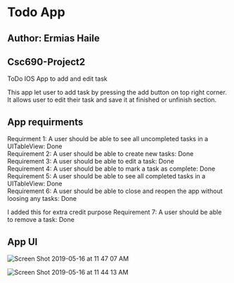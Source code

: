 
# Todo App

## Author: Ermias Haile 

## Csc690-Project2
ToDo IOS App to add and edit task 

 This app let user to add task by pressing the add button on top right corner. It allows user to edit their task and save it     at finished or unfinish section. 

## App requirments

Requirment  1: A user should be able to see all uncompleted tasks in a UITableView: Done <br/>
Requirement 2: A user should be able to create new tasks: Done <br/>
Requirement 3: A user should be able to edit a task: Done <br/> 
Requirement 4: A user should be able to mark a task as complete: Done <br/>
Requirement 5: A user should be able to see all completed tasks in a UITableView: Done <br/>
Requirement 6: A user should be able to close and reopen the app without loosing any tasks: Done <br/>

I added this for extra credit purpose Requirement 7: A user should be able to remove a task: Done <br/>
 

## App UI 

![Screen Shot 2019-05-16 at 11 47 07 AM](https://user-images.githubusercontent.com/37124434/57883169-4e323580-77da-11e9-9001-ab23c82ed46e.png)

![Screen Shot 2019-05-16 at 11 44 13 AM](https://user-images.githubusercontent.com/37124434/57883190-5e4a1500-77da-11e9-9f68-85e04572e9ea.png)

